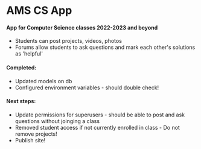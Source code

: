 # AMS CS App
#### App for Computer Science classes 2022-2023 and beyond
- Students can post projects, videos, photos
- Forums allow students to ask questions and mark each other's solutions as 'helpful'

#### Completed:
- Updated models on db
- Configured environment variables - should double check!

#### Next steps:
- Update permissions for superusers - should be able to post and ask questions without
  joinging a class
- Removed student access if not currently enrolled in class - Do not remove projects!
- Publish site!